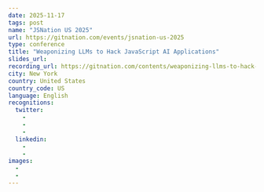 ```yaml
---
date: 2025-11-17
tags: post
name: "JSNation US 2025"
url: https://gitnation.com/events/jsnation-us-2025
type: conference
title: "Weaponizing LLMs to Hack JavaScript AI Applications"
slides_url:
recording_url: https://gitnation.com/contents/weaponizing-llms-to-hack-javascript-ai-applications
city: New York
country: United States
country_code: US
language: English
recognitions:
  twitter:
    - 
    - 
    - 
  linkedin:
    - 
    - 
images:
  - 
  - 
---
```

